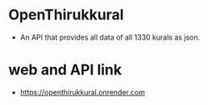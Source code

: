 # OpenThirukkural
- An API that provides all data of all 1330 kurals as json.
# web and API link
- https://openthirukkural.onrender.com
